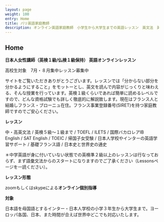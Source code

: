 ```yaml
---
layout: page
weight: 100
entry: Home
title: パリ英語家庭教師
description: オンライン英語家庭教師　小学生から大学生までの英語レッスン　英文法　英語エッセイ　英検　TOEFL　IB　SAT　IELTS　TOEIC　帰国子女受験など幅広く対応。フランス・パリだけでなくヨーロッパ各国、日本の生徒さんにもレッスンを提供しています。講師は日本人女性　英検1級　仏検1級保持。
---
```


## Home

**日本人女性講師（英検１級/仏検１級保持） 英語オンラインレッスン**

高校生対象　7月・８月集中レッスン募集中

サイトをご覧いただきありがとうございます。レッスンでは「分からない部分を分かるようにすること」をモットーとし、英文を読んで内容がじっくりと味わえる、そんな授業を行っています。英検１級くらいであれば簡単に読めるレベルですので、どんな資格試験でも詳しく徹底的に解説致します。現在はフランス人と結婚しフランス・ブローニュ在住。フランス事業登録番号(SIRET)を持つ家庭教師ですのでご安心ください。

**レッスン**

中・高英文法 / 英検５級〜１級まで / TOEFL / ILETS / 国際バカロレアIB English / SAT English / TOEIC / 帰国子女受験 / 日本人学校やインターの英語学習サポート / 基礎フランス語 / 日本史と世界史の通史　

＊中学英語が身に付いていない状態での英検準２級以上のレッスンは行なっておらず、まず語彙文法からのスタートになりますのでご了承ください（Lessonsページを一読ください）。　

**レッスン形態**

zoomもしくはskypeによる**オンライン個別指導**

**対象**

日本語を母国語とするインター・日本人学校の小学３年生から大学生まで。ヨーロッパ各国、日本、また時間が合えば世界中どこでも対応いたします。

